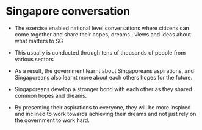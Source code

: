 # Singapore conversation
- The exercise enabled national level conversations where citizens can come together and share their hopes, dreams., views and ideas about what matters to SG

- This usually is conducted through tens of thousands of people from various sectors

- As a result, the government learnt about Singaporeans aspirations, and Singaporeans also learnt more about each others hopes for the future.

- Singaporeans develop a stronger bond with each other as they shared common hopes and dreams.

- By presenting their aspirations to everyone, they will be more inspired and inclined to work towards achieving their dreams and not just rely on the government to work hard.
